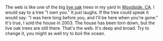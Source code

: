 The web is like one of the big <a href="https://en.wikipedia.org/wiki/Live_oak">live oak</a> trees in my yard in <a href="https://www.google.com/maps/place/425+Manzanita+Way,+Woodside,+CA+94062/@37.419135,-122.2471517,17z/data=!3m1!4b1!4m5!3m4!1s0x808fa438d2e58d87:0x6c0dbc392cc6bf79!8m2!3d37.419135!4d-122.244963">Woodside, CA</a>. I would say to a tree "I own you." It just laughs. If the tree could speak it would say: "I was here long before you, and I'll be here when you're gone." It's true, I sold the house in 2003. The house has been torn down, but the live oak trees are still there. That's the web. It's deep and broad. Try to change it, you might as well try to boil the ocean. 
